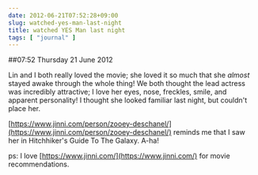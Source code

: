 ```yaml
---
date: 2012-06-21T07:52:28+09:00
slug: watched-yes-man-last-night
title: watched YES Man last night
tags: [ "journal" ]
---
```


##07:52 Thursday 21 June 2012

 

Lin and I both really loved the movie; she loved it so much that she *almost* stayed awake through the whole thing!  We both thought the lead actress was incredibly attractive; I love her eyes, nose, freckles, smile, and apparent personality!  I thought she looked familiar last night, but couldn't place her.

 

[https://www.jinni.com/person/zooey-deschanel/](https://www.jinni.com/person/zooey-deschanel/) reminds me that I saw her in Hitchhiker's Guide To The Galaxy.  A-ha!

 

ps: I love [https://www.jinni.com/](https://www.jinni.com/) for movie recommendations.

 

 
